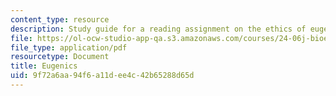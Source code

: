 ```yaml
---
content_type: resource
description: Study guide for a reading assignment on the ethics of eugenics.
file: https://ol-ocw-studio-app-qa.s3.amazonaws.com/courses/24-06j-bioethics-spring-2009/9f72a6aa94f6a11dee4c42b65288d65d_MIT24_06Js09_study14.pdf
file_type: application/pdf
resourcetype: Document
title: Eugenics
uid: 9f72a6aa-94f6-a11d-ee4c-42b65288d65d
---
```

